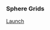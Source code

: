 ### Sphere Grids

[Launch](https://thenumbernine.github.io/glapp/index.html?dir=/sphere-grid&file=run.lua)
